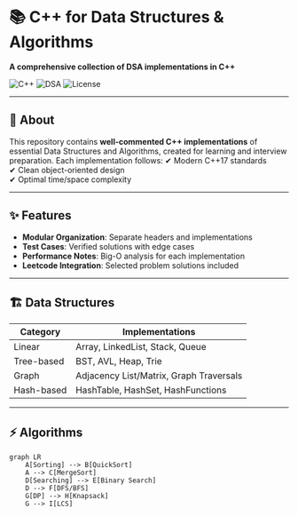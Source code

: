 # 📚 C++ for Data Structures & Algorithms
**A comprehensive collection of DSA implementations in C++**  

![C++](https://img.shields.io/badge/C++-17%2B-blue)
![DSA](https://img.shields.io/badge/Data_Structures_&_Algorithms-Complete-green)
![License](https://img.shields.io/badge/License-MIT-yellow)

---

## 🚀 About
This repository contains **well-commented C++ implementations** of essential Data Structures and Algorithms, created for learning and interview preparation. Each implementation follows:
✔ Modern C++17 standards  
✔ Clean object-oriented design  
✔ Optimal time/space complexity  

---

## ✨ Features
- **Modular Organization**: Separate headers and implementations
- **Test Cases**: Verified solutions with edge cases
- **Performance Notes**: Big-O analysis for each implementation
- **Leetcode Integration**: Selected problem solutions included

---

## 🏗 Data Structures
| Category        | Implementations                          |
|-----------------|-----------------------------------------|
| Linear          | Array, LinkedList, Stack, Queue         |
| Tree-based      | BST, AVL, Heap, Trie                    |
| Graph           | Adjacency List/Matrix, Graph Traversals |
| Hash-based      | HashTable, HashSet, HashFunctions       |

---

## ⚡ Algorithms
```mermaid
graph LR
    A[Sorting] --> B[QuickSort]
    A --> C[MergeSort]
    D[Searching] --> E[Binary Search]
    D --> F[DFS/BFS]
    G[DP] --> H[Knapsack]
    G --> I[LCS]
